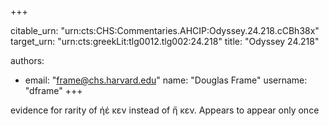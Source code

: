 +++


citable_urn: "urn:cts:CHS:Commentaries.AHCIP:Odyssey.24.218.cCBh38x"
target_urn: "urn:cts:greekLit:tlg0012.tlg002:24.218"
title: "Odyssey 24.218"

authors:
- email: "frame@chs.harvard.edu"
  name: "Douglas Frame"
  username: "dframe"
+++

<p>evidence for rarity of ἠέ κεν instead of ἤ κεν. Appears to appear only once</p>